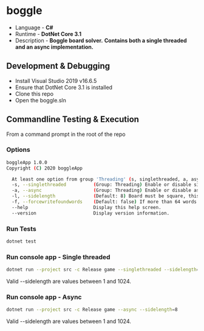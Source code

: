 # boggle

* Language - **C#**
* Runtime - **DotNet Core 3.1**
* Description - **Boggle board solver.**  **Contains both a single threaded and an async implementation.**

## Development & Debugging

* Install Visual Studio 2019 v16.6.5
* Ensure that DotNet Core 3.1 is installed
* Clone this repo
* Open the boggle.sln

## Commandline Testing & Execution

From a command prompt in the root of the repo

### Options

```bash
boggleApp 1.0.0
Copyright (C) 2020 boggleApp

  At least one option from group 'Threading' (s, singlethreaded, a, async) is required.
  -s, --singlethreaded          (Group: Threading) Enable or disable singlethreaded execution.  Default = true
  -a, --async                   (Group: Threading) Enable or disable async processing.  Default = false
  -l, --sidelength              (Default: 8) Board must be square, this is the length of a single side.  Default is 8, which will result in an 8x8 board.
  -f, --forcewritefoundwords    (Default: false) If more than 64 words are found, individual words are not written.  This forces all words written at the end of a run.  Default = false
  --help                        Display this help screen.
  --version                     Display version information.
```

### Run Tests

```bash
dotnet test
```

### Run console app - Single threaded

```bash
dotnet run --project src -c Release game --singlethreaded --sidelength=8
```

Valid --sidelength are values between 1 and 1024.

### Run console app - Async

```bash
dotnet run --project src -c Release game --async --sidelength=8
```

Valid --sidelength are values between 1 and 1024.
